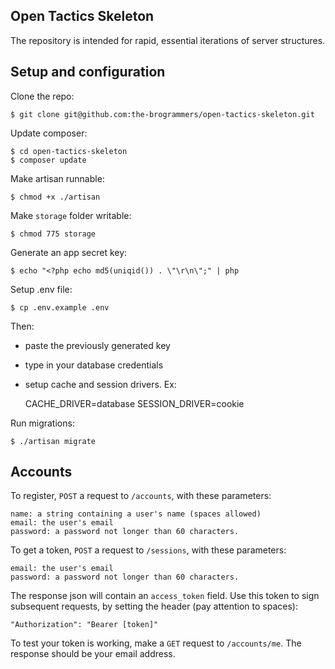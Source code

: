 ## Open Tactics Skeleton

The repository is intended for rapid, essential iterations of server structures.

## Setup and configuration

Clone the repo:

    $ git clone git@github.com:the-brogrammers/open-tactics-skeleton.git
    
Update composer:

    $ cd open-tactics-skeleton
    $ composer update
    
Make artisan runnable:

    $ chmod +x ./artisan
    
Make `storage` folder writable:

    $ chmod 775 storage
    
Generate an app secret key:

    $ echo "<?php echo md5(uniqid()) . \"\r\n\";" | php
    
Setup .env file:

    $ cp .env.example .env
    
Then:

- paste the previously generated key 
- type in your database credentials
- setup cache and session drivers. Ex:

    CACHE_DRIVER=database
    SESSION_DRIVER=cookie

Run migrations:

    $ ./artisan migrate
    

## Accounts

To register, `POST` a request to `/accounts`, with these parameters:

    name: a string containing a user's name (spaces allowed)
    email: the user's email
    password: a password not longer than 60 characters.
    
To get a token, `POST` a request to `/sessions`, with these parameters:

    email: the user's email
    password: a password not longer than 60 characters.
  
The response json will contain an `access_token` field.
Use this token to sign subsequent requests, by setting the header (pay attention to spaces):

    "Authorization": "Bearer [token]"
    
To test your token is working, make a `GET` request to `/accounts/me`. The response should be your email address.
